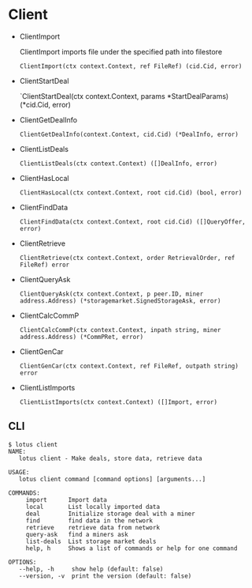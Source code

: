 # Client

* ClientImport

  ClientImport imports file under the specified path into filestore

	`ClientImport(ctx context.Context, ref FileRef) (cid.Cid, error)`

* ClientStartDeal

	`ClientStartDeal(ctx context.Context, params *StartDealParams) (*cid.Cid, error)

* ClientGetDealInfo

  `ClientGetDealInfo(context.Context, cid.Cid) (*DealInfo, error)`

* ClientListDeals

  `ClientListDeals(ctx context.Context) ([]DealInfo, error)`

* ClientHasLocal

  `ClientHasLocal(ctx context.Context, root cid.Cid) (bool, error)`

* ClientFindData

  `ClientFindData(ctx context.Context, root cid.Cid) ([]QueryOffer, error)`

* ClientRetrieve

  `ClientRetrieve(ctx context.Context, order RetrievalOrder, ref FileRef) error`

* ClientQueryAsk

  `ClientQueryAsk(ctx context.Context, p peer.ID, miner address.Address) (*storagemarket.SignedStorageAsk, error)`

* ClientCalcCommP

  `ClientCalcCommP(ctx context.Context, inpath string, miner address.Address) (*CommPRet, error)`

* ClientGenCar
  
  `ClientGenCar(ctx context.Context, ref FileRef, outpath string) error`

* ClientListImports

  `ClientListImports(ctx context.Context) ([]Import, error)`

## CLI

```
$ lotus client
NAME:
   lotus client - Make deals, store data, retrieve data

USAGE:
   lotus client command [command options] [arguments...]

COMMANDS:
     import      Import data
     local       List locally imported data
     deal        Initialize storage deal with a miner
     find        find data in the network
     retrieve    retrieve data from network
     query-ask   find a miners ask
     list-deals  List storage market deals
     help, h     Shows a list of commands or help for one command

OPTIONS:
   --help, -h     show help (default: false)
   --version, -v  print the version (default: false)
```